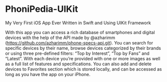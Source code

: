 # PhoniPedia-UIKit

My Very First iOS App Ever
Written in Swift and Using UIKit Framework

With this app you can access a rich database of smartphones and digital devices with the help of the API made by @azharimm (https://github.com/azharimm/phone-specs-api.git).
You can search for specific devices by their name, browse devices categorized by their brands or using three pre-defined filters: “Top by Interest”, “Top by Fans” and “Latest”.
With each device you’re provided with one or more images as well as a full list of features and specifications.
You can also add and delete devices to Favorites section which is stored locally, and can be accessed as long as you have the app on your iPhone.
